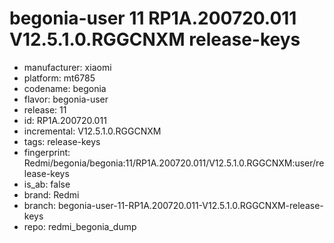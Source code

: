 # begonia-user 11 RP1A.200720.011 V12.5.1.0.RGGCNXM release-keys
- manufacturer: xiaomi
- platform: mt6785
- codename: begonia
- flavor: begonia-user
- release: 11
- id: RP1A.200720.011
- incremental: V12.5.1.0.RGGCNXM
- tags: release-keys
- fingerprint: Redmi/begonia/begonia:11/RP1A.200720.011/V12.5.1.0.RGGCNXM:user/release-keys
- is_ab: false
- brand: Redmi
- branch: begonia-user-11-RP1A.200720.011-V12.5.1.0.RGGCNXM-release-keys
- repo: redmi_begonia_dump
